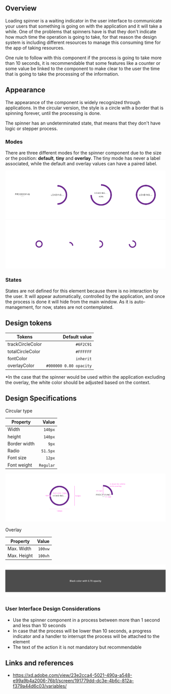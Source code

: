 ## Overview

Loading spinner is a waiting indicator in the user interface to communicate your users that something is going on with the application and it will take a while. One of the problems that spinners have is that they don't indicate how much time the operation is going to take, for that reason the design system is including different resources to manage this consuming time for the app of taking resources.

One rule to follow with this component if the process is going to take more than 10 seconds, it is recommendable that some features like a counter or some value be linked to the component to make clear to the user the time that is going to take the processing of the information.

## Appearance

The appearance of the component is widely recognized through applications.
In the circular version, the style is a circle with a border that is spinning forever, until the processing is done.

The spinner has an undeterminated state, that means that they don't have logic or stepper process.

### Modes

There are three different modes for the spinner component due to the size or the position: **default**, **tiny** and **overlay**.
The tiny mode has never a label associated, while the default and overlay values can have a paired label.

![Spinner circular mode](images/spinner_modes.png)
![Spinner tiny mode](images/spinner_mode_tiny.png)

### States

States are not defined for this element because there is no interaction by the user. It will appear automatically, controlled by the application, and once the process is done it will hide from the main window.
As it is auto-management, for now, states are not contemplated.

## Design tokens

| Tokens           |          Default value |
| ---------------- | ---------------------: |
| trackCircleColor |              `#6F2C91` |
| totalCircleColor |              `#FFFFFF` |
| fontColor        |              `inherit` |
| overlayColor     | `#000000 0.80 opacity` |

\*In the case that the spinner would be used within the application excluding the overlay, the white color should be adjusted based on the context.

## Design Specifications

Circular type

| Property     |     Value |
| ------------ | --------: |
| Width        |   `140px` |
| height       |   `140px` |
| Border width |     `9px` |
| Radio        |  `51.5px` |
| Font size    |    `12px` |
| Font weight  | `Regular` |

![Spinner specifications for circular mode](images/spinner_specs.png)

Overlay

| Property    |   Value |
| ----------- | ------: |
| Max. Width  | `100vw` |
| Max. Height | `100vh` |

![Spinner specifications for the overlay](images/spinner_overlay.png)

### User Interface Design Considerations

- Use the spinner component in a process between more than 1 second and less than 10 seconds
- In case that the process will be lower than 10 seconds, a progress indicator and a handler to interrupt the process will be attached to the element
- The text of the action it is not mandatory but recommendable

## Links and references

- https://xd.adobe.com/view/23e2cca4-5021-490a-a548-e99a9b4a2006-76b1/screen/191779dd-dc3e-4b6c-812a-f379a44d6c03/variables/

